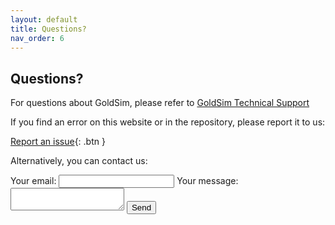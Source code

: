 ```yaml
---
layout: default
title: Questions?
nav_order: 6
---
```


## Questions?

For questions about GoldSim, please refer to [GoldSim Technical Support](https://www.goldsim.com/Web/Customers/Support/)

If you find an error on this website or in the repository, please report it to us:

[Report an issue](https://github.com/SergioCoboLopez/Workshop_ESA/issues/new){: .btn }

Alternatively, you can contact us:

<form action="https://formspree.io/f/mnqkjege" method="POST">
  <label>
    Your email:
    <input type="email" name="email">
  </label>
  <label>
    Your message:
    <textarea name="message"></textarea>
  </label>
  <!-- your other form fields go here -->
  <button type="submit">Send</button>
</form>
